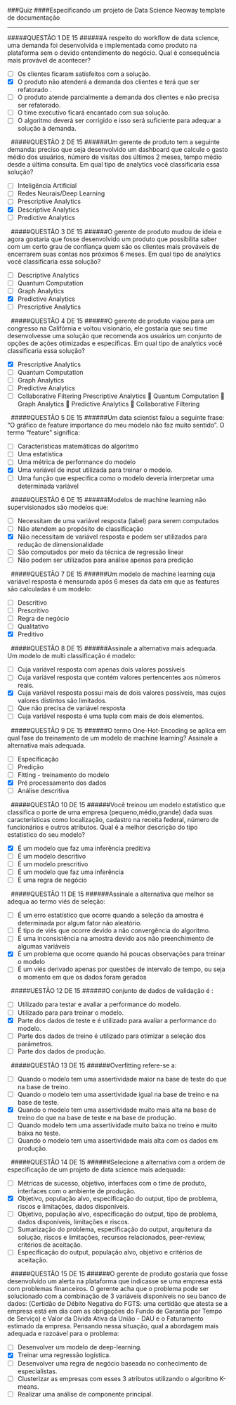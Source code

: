 ###Quiz
####Especificando um projeto de Data Science Neoway template de documentação

***
#####QUESTÃO 1 DE 15
######A respeito do workflow de data science, uma demanda foi desenvolvida e implementada como produto na plataforma sem o devido entendimento do negócio. Qual é consequência mais provável de acontecer?
- [ ] Os clientes ficaram satisfeitos com a solução.
- [x] O produto não atenderá a demanda dos clientes e terá que ser refatorado .
- [ ] O produto atende parcialmente a demanda dos clientes e não precisa ser refatorado.
- [ ] O time executivo ficará encantado com sua solução.
- [ ] O algoritmo deverá ser corrigido e isso será suficiente para adequar a solução à demanda.

&nbsp;
#####QUESTÃO 2 DE 15
######Um gerente de produto tem a seguinte demanda: preciso que seja desenvolvido um dashboard que calcule o gasto médio dos usuários, número de visitas dos últimos 2 meses, tempo médio desde a última consulta. Em qual tipo de analytics você classificaria essa solução?
- [ ] Inteligência Artificial
- [ ] Redes Neurais/Deep Learning
- [ ] Prescriptive Analytics
- [x] Descriptive Analytics 
- [ ] Predictive Analytics

&nbsp;
#####QUESTÃO 3 DE 15
######O gerente de produto mudou de ideia e agora gostaria que fosse desenvolvido um produto que possibilita saber com um certo grau de confiança quem são os clientes mais prováveis de encerrarem suas contas nos próximos 6 meses. Em qual tipo de analytics você classificaria essa solução?
- [ ] Descriptive Analytics
- [ ] Quantum Computation
- [ ] Graph Analytics
- [x] Predictive Analytics
- [ ] Prescriptive Analytics
  
&nbsp;
#####QUESTÃO 4 DE 15
######O gerente de produto viajou para um congresso na Califórnia e voltou visionário, ele gostaria que seu time desenvolvesse uma solução que recomenda aos usuários um conjunto de opções de ações otimizadas e específicas. Em qual tipo de analytics você classificaria essa solução?
- [x] Prescriptive Analytics
- [ ] Quantum Computation
- [ ] Graph Analytics
- [ ] Predictive Analytics
- [ ] Collaborative Filtering
 Prescriptive Analytics  Quantum Computation  Graph Analytics  Predictive Analytics  Collaborative Filtering

&nbsp;
#####QUESTÃO 5 DE 15
######Um data scientist falou a seguinte frase: “O gráfico de feature importance do meu modelo não faz muito sentido”. O termo “feature” significa:
- [ ] Características matemáticas do algoritmo
- [ ] Uma estatística
- [ ] Uma métrica de performance do modelo
- [x] Uma variável de input utilizada para treinar o modelo.
- [ ] Uma função que especifica como o modelo deveria interpretar uma determinada variável

&nbsp;
#####QUESTÃO 6 DE 15
######Modelos de machine learning não supervisionados são modelos que:
- [ ] Necessitam de uma variável resposta (label) para serem computados 
- [ ] Não atendem ao propósito de classificação 
- [x] Não necessitam de variável resposta e podem ser utilizados para redução de dimensionalidade 
- [ ] São computados por meio da técnica de regressão linear 
- [ ] Não podem ser utilizados para análise apenas para predição

&nbsp;
#####QUESTÃO 7 DE 15
######Um modelo de machine learning cuja variável resposta é mensurada após 6 meses da data em que as features são calculadas é um modelo:
- [ ] Descritivo 
- [ ] Prescritivo
- [ ] Regra de negócio 
- [ ] Qualitativo 
- [x] Preditivo

&nbsp;
#####QUESTÃO 8 DE 15
######Assinale a alternativa mais adequada. Um modelo de multi classificação é modelo:
- [ ] Cuja variável resposta com apenas dois valores possíveis
- [ ] Cuja variável resposta que contém valores pertencentes aos números reais.
- [x] Cuja variável resposta possui mais de dois valores possíveis, mas cujos valores distintos são limitados. 
- [ ] Que não precisa de variável resposta
- [ ] Cuja variável resposta é uma tupla com mais de dois elementos.

&nbsp;
#####QUESTÃO 9 DE 15
######O termo One-Hot-Encoding se aplica em qual fase do treinamento de um modelo de machine learning? Assinale a alternativa mais adequada.
- [ ] Especificação 
- [ ] Predição 
- [ ] Fitting - treinamento do modelo 
- [x] Pré processamento dos dados 
- [ ] Análise descritiva

&nbsp;
#####QUESTÃO 10 DE 15
######Você treinou um modelo estatístico que classifica o porte de uma empresa (pequeno,médio,grande) dada suas características como localização, cadastro na receita federal, número de funcionários e outros atributos. Qual é a melhor descrição do tipo estatístico do seu modelo?
- [x] É um modelo que faz uma inferência preditiva
- [ ] É um modelo descritivo 
- [ ] É um modelo prescritivo
- [ ] É um modelo que faz uma inferência 
- [ ] É uma regra de negócio

&nbsp;
#####QUESTÃO 11 DE 15
######Assinale a alternativa que melhor se adequa ao termo viés de seleção:
- [ ] É um erro estatístico que ocorre quando a seleção da amostra é determinada por algum fator não aleatório. 
- [ ] É tipo de viés que ocorre devido a não convergência do algoritmo. 
- [ ] É uma inconsistência na amostra devido aos não preenchimento de algumas variáveis 
- [x] É um problema que ocorre quando há poucas observações para treinar o modelo 
- [ ] É um viés derivado apenas por questões de intervalo de tempo, ou seja o momento em que os dados foram gerados

&nbsp;
#####UESTÃO 12 DE 15
######O conjunto de dados de validação é :
- [ ] Utilizado para testar e avaliar a performance do modelo.
- [ ] Utilizado para para treinar o modelo. 
- [x] Parte dos dados de teste e é utilizado para avaliar a performance do modelo.
- [ ] Parte dos dados de treino é utilizado para otimizar a seleção dos parâmetros. 
- [ ] Parte dos dados de produção.

&nbsp;
#####QUESTÃO 13 DE 15
######Overfitting refere-se a:
- [ ] Quando o modelo tem uma assertividade maior na base de teste do que na base de treino. 
- [ ] Quando o modelo tem uma assertividade igual na base de treino e na base de teste.
- [x] Quando o modelo tem uma assertividade muito mais alta na base de treino do que na base de teste e na base de produção.
- [ ] Quando modelo tem uma assertividade muito baixa no treino e muito baixa no teste. 
- [ ] Quando o modelo tem uma assertividade mais alta com os dados em produção.

&nbsp;
#####QUESTÃO 14 DE 15
######Selecione a alternativa com a ordem de especificação de um projeto de data science mais adequada:
- [ ] Métricas de sucesso, objetivo, interfaces com o time de produto, interfaces com o ambiente de produção. 
- [x] Objetivo, população alvo, especificação do output, tipo de problema, riscos e limitações, dados disponíveis. 
- [ ] Objetivo, população alvo, especificação do output, tipo de problema, dados disponíveis, limitações e riscos. 
- [ ] Sumarização do problema, especificação do output, arquitetura da solução, riscos e limitações, recursos relacionados, peer-review, critérios de aceitação. 
- [ ] Especificação do output, população alvo, objetivo e critérios de aceitação.

&nbsp;
#####QUESTÃO 15 DE 15
######O gerente de produto gostaria que fosse desenvolvido um alerta na plataforma que indicasse se uma empresa está com problemas financeiros. O gerente acha que o problema pode ser solucionado com a combinação de 3 variáveis disponíveis no seu banco de dados: (Certidão de Débito Negativa do FGTS: uma certidão que atesta se a empresa está em dia com as obrigações do Fundo de Garantia por Tempo de Serviço) e Valor da Dívida Ativa da União - DAU e o Faturamento estimado da empresa. Pensando nessa situação, qual a abordagem mais adequada e razoável para o problema:
- [ ] Desenvolver um modelo de deep-learning.
- [x] Treinar uma regressão logística. 
- [ ] Desenvolver uma regra de negócio baseada no conhecimento de especialistas. 
- [ ] Clusterizar as empresas com esses 3 atributos utilizando o algoritmo K-means.
- [ ] Realizar uma análise de componente principal.
